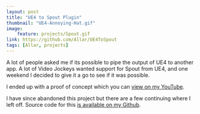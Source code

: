 ```yaml
---
layout: post
title: "UE4 to Spout Plugin"
thumbnail: "UE4-Annoying-Hat.gif"
image:
    feature: projects/Spout.gif
link: https://github.com/Allar/UE4ToSpout
tags: [Allar, projects]
---
```


A lot of people asked me if its possible to pipe the output of UE4 to another app. A lot of Video Jockeys wanted support for Spout from UE4, and one weekend I decided to give it a go to see if it was possible.

I ended up with a proof of concept which you can [view on my YouTube](https://www.youtube.com/watch?v=Yy8NZFCBMm4).

I have since abandoned this project but there are a few continuing where I left off. Source code for this [is available on my Github](https://github.com/Allar/UE4ToSpout).